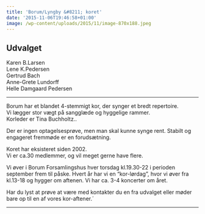 ```yaml
---
title: 'Borum/Lyngby &#8211; koret'
date: '2015-11-06T19:46:58+01:00'
image: /wp-content/uploads/2015/11/image-870x188.jpeg
---
```


## Udvalget

Karen B.Larsen  
Lene K.Pedersen  
Gertrud Bach  
Anne-Grete Lundorff  
Helle Damgaard Pedersen

---

Borum har et blandet 4-stemmigt kor, der synger et bredt repertoire.  
Vi lægger stor vægt på sangglæde og hyggelige rammer.  
Korleder er Tina Buchholtz..

Der er ingen optagelsesprøve, men man skal kunne synge rent. Stabilt og engageret fremmøde er en forudsætning.

Koret har eksisteret siden 2002.  
Vi er ca.30 medlemmer, og vil meget gerne have flere.

Vi øver i Borum Forsamlingshus hver torsdag kl.19.30-22 i perioden september frem til påske. Hvert år har vi en “kor-lørdag”, hvor vi øver fra kl.13-18 og hygger om aftenen. Vi har ca. 3-4 koncerter om året.

Har du lyst at prøve at være med kontakter du en fra udvalget eller møder bare op til en af vores kor-aftener.´

---